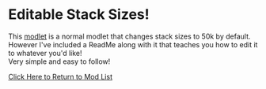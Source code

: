 # Editable Stack Sizes!
This [modlet](https://drive.google.com/file/d/1mkGsMvURZ5YWi78q9ACwDX3aAH5QFVfK/view?usp=sharing) is a normal modlet that changes stack sizes to 50k by default.   
However I've included a ReadMe along with it that teaches you how to edit it to whatever you'd like!    
Very simple and easy to follow!


[Click Here to Return to Mod List](../main/ReadMe.md)